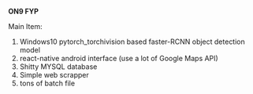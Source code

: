 <b>ON9 FYP</b>

Main Item:
1. Windows10 pytorch_torchivision based faster-RCNN object detection model
2. react-native android interface (use a lot of Google Maps API)
3. Shitty MYSQL database
4. Simple web scrapper
5. tons of batch file 
